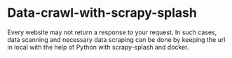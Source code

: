 # Data-crawl-with-scrapy-splash
Every website may not return a response to your request. In such cases, data scanning and necessary data scraping can be done by keeping the url in local with the help of Python with scrapy-splash and docker.
